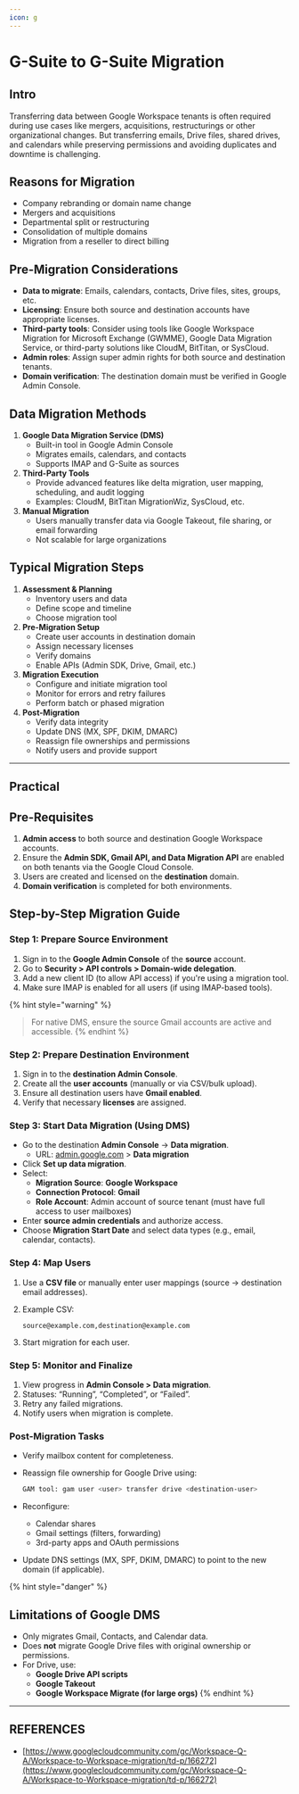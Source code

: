 ```yaml
---
icon: g
---
```


# G-Suite to G-Suite Migration

## Intro

Transferring data between Google Workspace tenants is often required during use cases like mergers, acquisitions, restructurings or other organizational changes. But transferring emails, Drive files, shared drives, and calendars while preserving permissions and avoiding duplicates and downtime is challenging.

## **Reasons for Migration**

* Company rebranding or domain name change
* Mergers and acquisitions
* Departmental split or restructuring
* Consolidation of multiple domains
* Migration from a reseller to direct billing

## **Pre-Migration Considerations**

* **Data to migrate**: Emails, calendars, contacts, Drive files, sites, groups, etc.
* **Licensing**: Ensure both source and destination accounts have appropriate licenses.
* **Third-party tools**: Consider using tools like Google Workspace Migration for Microsoft Exchange (GWMME), Google Data Migration Service, or third-party solutions like CloudM, BitTitan, or SysCloud.
* **Admin roles**: Assign super admin rights for both source and destination tenants.
* **Domain verification**: The destination domain must be verified in Google Admin Console.

## **Data Migration Methods**

1. **Google Data Migration Service (DMS)**
   * Built-in tool in Google Admin Console
   * Migrates emails, calendars, and contacts
   * Supports IMAP and G-Suite as sources
2. **Third-Party Tools**
   * Provide advanced features like delta migration, user mapping, scheduling, and audit logging
   * Examples: CloudM, BitTitan MigrationWiz, SysCloud, etc.
3. **Manual Migration**
   * Users manually transfer data via Google Takeout, file sharing, or email forwarding
   * Not scalable for large organizations

## **Typical Migration Steps**

1. **Assessment & Planning**
   * Inventory users and data
   * Define scope and timeline
   * Choose migration tool
2. **Pre-Migration Setup**
   * Create user accounts in destination domain
   * Assign necessary licenses
   * Verify domains
   * Enable APIs (Admin SDK, Drive, Gmail, etc.)
3. **Migration Execution**
   * Configure and initiate migration tool
   * Monitor for errors and retry failures
   * Perform batch or phased migration
4. **Post-Migration**
   * Verify data integrity
   * Update DNS (MX, SPF, DKIM, DMARC)
   * Reassign file ownerships and permissions
   * Notify users and provide support



***

## Practical

## **Pre-Requisites**

1. **Admin access** to both source and destination Google Workspace accounts.
2. Ensure the **Admin SDK, Gmail API, and Data Migration API** are enabled on both tenants via the Google Cloud Console.
3. Users are created and licensed on the **destination** domain.
4. **Domain verification** is completed for both environments.

## Step-by-Step Migration Guide

### **Step 1: Prepare Source Environment**

1. Sign in to the **Google Admin Console** of the **source** account.
2. Go to **Security > API controls > Domain-wide delegation**.
3. Add a new client ID (to allow API access) if you're using a migration tool.
4. Make sure IMAP is enabled for all users (if using IMAP-based tools).

{% hint style="warning" %}
> For native DMS, ensure the source Gmail accounts are active and accessible.
{% endhint %}

### **Step 2: Prepare Destination Environment**

1. Sign in to the **destination Admin Console**.
2. Create all the **user accounts** (manually or via CSV/bulk upload).
3. Ensure all destination users have **Gmail enabled**.
4. Verify that necessary **licenses** are assigned.

### **Step 3: Start Data Migration (Using DMS)**

* Go to the destination **Admin Console** → **Data migration**.
  * URL: [admin.google.com](https://admin.google.com) > **Data migration**
* Click **Set up data migration**.
* Select:
  * **Migration Source**: **Google Workspace**
  * **Connection Protocol**: **Gmail**
  * **Role Account**: Admin account of source tenant (must have full access to user mailboxes)
* Enter **source admin credentials** and authorize access.
* Choose **Migration Start Date** and select data types (e.g., email, calendar, contacts).

### **Step 4: Map Users**

1. Use a **CSV file** or manually enter user mappings (source → destination email addresses).
2.  Example CSV:

    ```
    source@example.com,destination@example.com
    ```
3. Start migration for each user.

### **Step 5: Monitor and Finalize**

1. View progress in **Admin Console > Data migration**.
2. Statuses: “Running”, “Completed”, or “Failed”.
3. Retry any failed migrations.
4. Notify users when migration is complete.

### Post-Migration Tasks

* Verify mailbox content for completeness.
*   Reassign file ownership for Google Drive using:

    ```bash
    GAM tool: gam user <user> transfer drive <destination-user>
    ```
* Reconfigure:
  * Calendar shares
  * Gmail settings (filters, forwarding)
  * 3rd-party apps and OAuth permissions
* Update DNS settings (MX, SPF, DKIM, DMARC) to point to the new domain (if applicable).



{% hint style="danger" %}
## Limitations of Google DMS

* Only migrates Gmail, Contacts, and Calendar data.
* Does **not** migrate Google Drive files with original ownership or permissions.
* For Drive, use:
  * **Google Drive API scripts**
  * **Google Takeout**
  * **Google Workspace Migrate (for large orgs)**
{% endhint %}



***

## REFERENCES

* [https://www.googlecloudcommunity.com/gc/Workspace-Q-A/Workspace-to-Workspace-migration/td-p/166272](https://www.googlecloudcommunity.com/gc/Workspace-Q-A/Workspace-to-Workspace-migration/td-p/166272)
